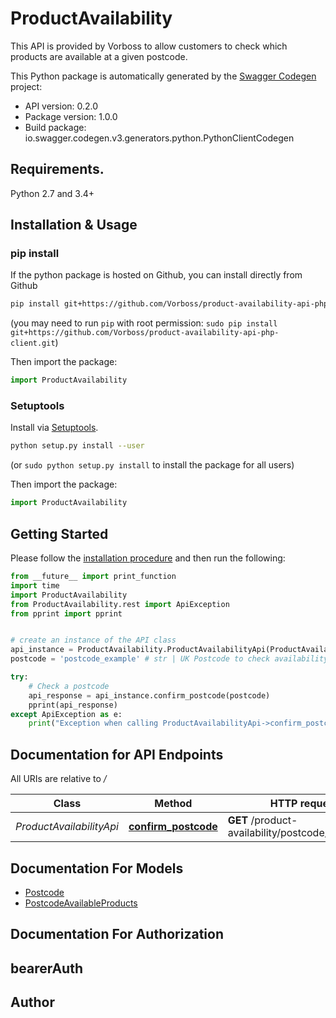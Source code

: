 # ProductAvailability
This API is provided by Vorboss to allow customers to check which products are available at a given postcode.

This Python package is automatically generated by the [Swagger Codegen](https://github.com/swagger-api/swagger-codegen) project:

- API version: 0.2.0
- Package version: 1.0.0
- Build package: io.swagger.codegen.v3.generators.python.PythonClientCodegen

## Requirements.

Python 2.7 and 3.4+

## Installation & Usage
### pip install

If the python package is hosted on Github, you can install directly from Github

```sh
pip install git+https://github.com/Vorboss/product-availability-api-php-client.git
```
(you may need to run `pip` with root permission: `sudo pip install git+https://github.com/Vorboss/product-availability-api-php-client.git`)

Then import the package:
```python
import ProductAvailability 
```

### Setuptools

Install via [Setuptools](http://pypi.python.org/pypi/setuptools).

```sh
python setup.py install --user
```
(or `sudo python setup.py install` to install the package for all users)

Then import the package:
```python
import ProductAvailability
```

## Getting Started

Please follow the [installation procedure](#installation--usage) and then run the following:

```python
from __future__ import print_function
import time
import ProductAvailability
from ProductAvailability.rest import ApiException
from pprint import pprint


# create an instance of the API class
api_instance = ProductAvailability.ProductAvailabilityApi(ProductAvailability.ApiClient(configuration))
postcode = 'postcode_example' # str | UK Postcode to check availability for.

try:
    # Check a postcode
    api_response = api_instance.confirm_postcode(postcode)
    pprint(api_response)
except ApiException as e:
    print("Exception when calling ProductAvailabilityApi->confirm_postcode: %s\n" % e)
```

## Documentation for API Endpoints

All URIs are relative to */*

Class | Method | HTTP request | Description
------------ | ------------- | ------------- | -------------
*ProductAvailabilityApi* | [**confirm_postcode**](docs/ProductAvailabilityApi.md#confirm_postcode) | **GET** /product-availability/postcode/{postcode} | Check a postcode

## Documentation For Models

 - [Postcode](docs/Postcode.md)
 - [PostcodeAvailableProducts](docs/PostcodeAvailableProducts.md)

## Documentation For Authorization


## bearerAuth



## Author


